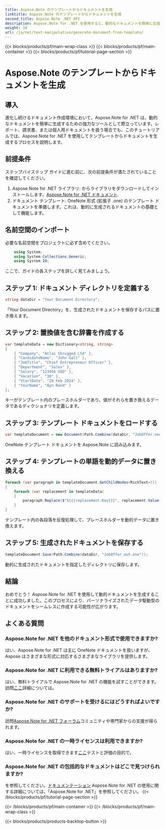 ```yaml
---
title: Aspose.Note のテンプレートからドキュメントを生成
linktitle: Aspose.Note のテンプレートからドキュメントを生成
second_title: Aspose.Note .NET API
description: Aspose.Note for .NET を使用すると、動的なドキュメントを簡単に生成できます。パーソナライズされたデータ主導のドキュメント作成については、ステップバイステップのガイドに従ってください。
weight: 18
url: /ja/net/text-manipulation/generate-document-from-template/
---
```


{{< blocks/products/pf/main-wrap-class >}}
{{< blocks/products/pf/main-container >}}
{{< blocks/products/pf/tutorial-page-section >}}

# Aspose.Note のテンプレートからドキュメントを生成

## 導入
進化し続けるドキュメント作成環境において、Aspose.Note for .NET は、動的なドキュメントを簡単に生成するための強力なツールとして際立っています。レポート、請求書、または個人用ドキュメントを扱う場合でも、このチュートリアルでは、Aspose.Note for .NET を使用してテンプレートからドキュメントを生成するプロセスを説明します。
## 前提条件
ステップバイステップ ガイドに進む前に、次の前提条件が満たされていることを確認してください。
1.  Aspose.Note for .NET ライブラリ: からライブラリをダウンロードしてインストールします。[Aspose.Note for .NET ドキュメント](https://reference.aspose.com/note/net/).
2. ドキュメント テンプレート: OneNote 形式 (拡張子 .one) のテンプレート ドキュメントを準備します。これは、動的に生成されるドキュメントの基礎として機能します。
## 名前空間のインポート
必要な名前空間をプロジェクトに必ず含めてください。
```csharp
    using System;
    using System.Collections.Generic;
    using System.IO;
```
ここで、ガイドの各ステップを詳しく見てみましょう。
## ステップ 1: ドキュメント ディレクトリを定義する
```csharp
string dataDir = "Your Document Directory";
```
「Your Document Directory」を、生成されたドキュメントを保存するパスに置き換えます。
## ステップ 2: 置換値を含む辞書を作成する
```csharp
var templateData = new Dictionary<string, string>
{
    { "Company", "Atlas Shrugged Ltd" },
    { "CandidateName", "John Galt" },
    { "JobTitle", "Chief Entrepreneur Officer" },
    { "Department", "Sales" },
    { "Salary", "123456 USD" },
    { "Vacation", "30" },
    { "StartDate", "29 Feb 2024" },
    { "YourName", "Ayn Rand" }
};
```
キーがテンプレート内のプレースホルダーであり、値がそれらを置き換えるデータであるディクショナリを定義します。

## ステップ 3: テンプレート ドキュメントをロードする
```csharp
var templateDocument = new Document(Path.Combine(dataDir, "JobOffer.one"));
```
OneNote テンプレート ドキュメントを Aspose.Note に読み込みます。

## ステップ 4: テンプレートの単語を動的データに置き換える
```csharp
foreach (var paragraph in templateDocument.GetChildNodes<RichText>())
{
    foreach (var replacement in templateData)
    {
        paragraph.Replace($"${{{replacement.Key}}}", replacement.Value);
    }
}
```
テンプレート内の各段落を反復処理して、プレースホルダーを動的データに置き換えます。

## ステップ 5: 生成されたドキュメントを保存する
```csharp
templateDocument.Save(Path.Combine(dataDir, "JobOffer_out.one"));
```
動的に生成されたドキュメントを指定したディレクトリに保存します。

## 結論
おめでとう！ Aspose.Note for .NET を使用して動的ドキュメントを生成することに成功しました。このプロセスにより、パーソナライズされたデータ駆動型のドキュメントをシームレスに作成する可能性が広がります。

## よくある質問
### Aspose.Note for .NET を他のドキュメント形式で使用できますか?
はい、Aspose.Note for .NET は主に OneNote ドキュメントを扱いますが、Aspose はさまざまな形式に対応するさまざまなライブラリを提供します。
### Aspose.Note for .NET に利用できる無料トライアルはありますか?
はい、無料トライアルで Aspose.Note for .NET の機能を試すことができます。訪問[ここ](https://releases.aspose.com/)詳細については。
### Aspose.Note for .NET のサポートを受けるにはどうすればよいですか?
訪問[Aspose.Note for .NET フォーラム](https://forum.aspose.com/c/note/28)コミュニティや専門家からの支援が得られます。
### Aspose.Note for .NET の一時ライセンスは利用できますか?
はい、一時ライセンスを取得できます[ここ](https://purchase.aspose.com/temporary-license/)テストと評価の目的で。
### Aspose.Note for .NET の包括的なドキュメントはどこで見つけられますか?
を参照してください。[ドキュメンテーション](https://reference.aspose.com/note/net/) Aspose.Note for .NET の使用に関する詳細については、「Aspose.Note for .NET」を参照してください。
{{< /blocks/products/pf/tutorial-page-section >}}

{{< /blocks/products/pf/main-container >}}
{{< /blocks/products/pf/main-wrap-class >}}

{{< blocks/products/products-backtop-button >}}
